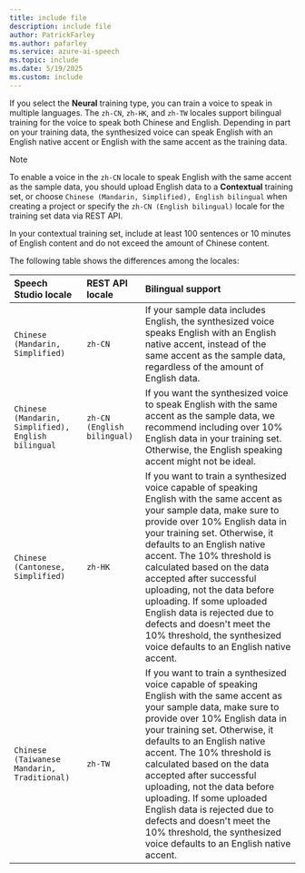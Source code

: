 ```yaml
---
title: include file
description: include file
author: PatrickFarley
ms.author: pafarley
ms.service: azure-ai-speech
ms.topic: include
ms.date: 5/19/2025
ms.custom: include
---
```


If you select the **Neural** training type, you can train a voice to speak in multiple languages. The `zh-CN`, `zh-HK`, and `zh-TW` locales support bilingual training for the voice to speak both Chinese and English. Depending in part on your training data, the synthesized voice can speak English with an English native accent or English with the same accent as the training data.

> [!NOTE]
> To enable a voice in the `zh-CN` locale to speak English with the same accent as the sample data, you should upload English data to a **Contextual** training set, or choose `Chinese (Mandarin, Simplified), English bilingual` when creating a project or specify the `zh-CN (English bilingual)` locale for the training set data via REST API.
>
> In your contextual training set, include at least 100 sentences or 10 minutes of English content and do not exceed the amount of Chinese content.

The following table shows the differences among the locales:

| Speech Studio locale | REST API locale | Bilingual support |
|:------------- |:------- |:-------------------------- |
| `Chinese (Mandarin, Simplified)` | `zh-CN` |If your sample data includes English, the synthesized voice speaks English with an English native accent, instead of the same accent as the sample data, regardless of the amount of English data. |
| `Chinese (Mandarin, Simplified), English bilingual` | `zh-CN (English bilingual)` |If you want the synthesized voice to speak English with the same accent as the sample data, we recommend including over 10% English data in your training set. Otherwise, the English speaking accent might not be ideal. |
| `Chinese (Cantonese, Simplified)` |`zh-HK` | If you want to train a synthesized voice capable of speaking English with the same accent as your sample data, make sure to provide over 10% English data in your training set. Otherwise, it defaults to an English native accent. The 10% threshold is calculated based on the data accepted after successful uploading, not the data before uploading. If some uploaded English data is rejected due to defects and doesn't meet the 10% threshold, the synthesized voice defaults to an English native accent. |
| `Chinese (Taiwanese Mandarin, Traditional)` | `zh-TW` | If you want to train a synthesized voice capable of speaking English with the same accent as your sample data, make sure to provide over 10% English data in your training set. Otherwise, it defaults to an English native accent. The 10% threshold is calculated based on the data accepted after successful uploading, not the data before uploading. If some uploaded English data is rejected due to defects and doesn't meet the 10% threshold, the synthesized voice defaults to an English native accent. |
